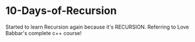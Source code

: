 # 10-Days-of-Recursion

Started to learn Recursion again because it's RECURSION.
Referring to Love Babbar's complete c++ course!
